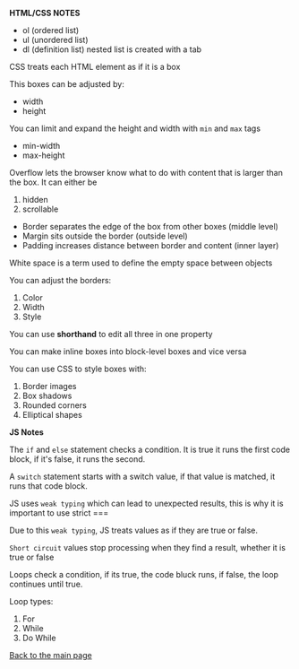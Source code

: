 **HTML/CSS NOTES**

- ol (ordered list)
- ul (unordered list)
- dl (definition list)
nested list is created with a tab

CSS treats each HTML element as if it is a box

This boxes can be adjusted by:
- width
- height

You can limit and expand the height and width with `min` and `max` tags
- min-width
- max-height

Overflow lets the browser know what to do with content that is larger than the box. It can either be 
1. hidden
2. scrollable

- Border separates the edge of the box from other boxes (middle level)
- Margin sits outside the border (outside level)
- Padding increases distance between border and content (inner layer)

White space is a term used to define the empty space between objects

You can adjust the borders:
1. Color
2. Width
3. Style

You can use **shorthand** to edit all three in one property

You can make inline boxes into block-level boxes and vice versa

You can use CSS to style boxes with:
1. Border images
2. Box shadows
3. Rounded corners
4. Elliptical shapes


**JS Notes**

The `if` and `else` statement checks a condition. It is true it runs the first code block, if it's false, it runs the second. 

A `switch` statement starts with a switch value, if that value is matched, it runs that code block.

JS uses `weak typing` which can lead to unexpected results, this is why it is important to use strict ===

Due to this `weak typing`, JS treats values as if they are true or false.

`Short circuit` values stop processing when they find a result, whether it is true or false

Loops check a condition, if its true, the code bluck runs, if false, the loop continues until true.

Loop types:

1. For
2. While
3. Do While

[Back to the main page](../README.md)
